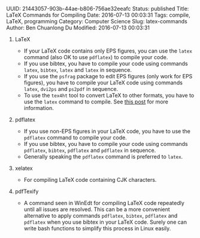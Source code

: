 UUID: 21443057-903b-44ae-b806-756ae32eeafc
Status: published
Title: LaTeX Commands for Compiling
Date: 2016-07-13 00:03:31
Tags: compile, LaTeX, programming
Category: Computer Science
Slug: latex-commands
Author: Ben Chuanlong Du
Modified: 2016-07-13 00:03:31


1. LaTeX
	- If your LaTeX code contains only EPS figures, you can use the `latex` command (also OK to use `pdflatex`) to compile your code.   
	- If you use bibtex, you have to compile your code using commands `latex`, `bibtex`, `latex` and `latex` in sequence.
	- If you use the `psfrag` package to edit EPS figures (only work for EPS figures), you have to compile your LaTeX code using commands `latex`, `dvi2ps` and `ps2pdf` in sequence.
	- To use the `tex4ht` tool to convert LaTeX to other formats, you have to use the `latex` command to compile. See [this post]() for more information.
2. pdflatex
	- If you use non-EPS figures in your LaTeX code, you have to use the `pdflatex` command to compile your code.
	- If you use bibtex, you have to compile your code using commands `pdflatex`, `bibtex`, `pdflatex` and `pdflatex` in sequence.
	- Generally speaking the `pdflatex` command is preferred to `latex`.
3. xelatex
	- For compiling LaTeX code containing CJK characters.

4. pdfTexify
	- A command seen in WinEdt for compiling LaTeX code repeatedly until all issues are resolved. This can be a more convenient alternative to apply commands `pdflatex`, `bibtex`, `pdflatex` and `pdflatex` when you use bibtex in your LaTeX code. Surely one can write bash functions to simplify this process in Linux easily.
